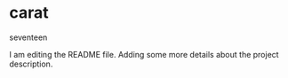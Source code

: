 # carat
seventeen

I am editing the README file. Adding some more details about the project description.
